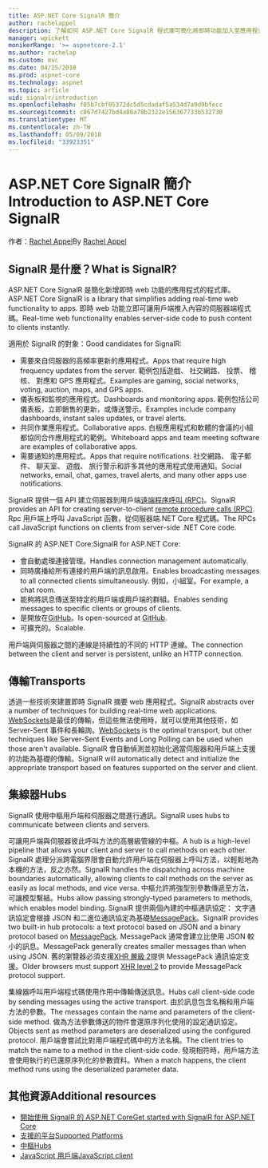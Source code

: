 ```yaml
---
title: ASP.NET Core SignalR 簡介
author: rachelappel
description: 了解如何 ASP.NET Core SignalR 程式庫可簡化將即時功能加入至應用程式。
manager: wpickett
monikerRange: '>= aspnetcore-2.1'
ms.author: rachelap
ms.custom: mvc
ms.date: 04/25/2018
ms.prod: aspnet-core
ms.technology: aspnet
ms.topic: article
uid: signalr/introduction
ms.openlocfilehash: f05b7cbf05372dc5d5cdadaf5a534d7a9d9bfecc
ms.sourcegitcommit: c867d7427bd4a88a78b2322e156367733b532730
ms.translationtype: MT
ms.contentlocale: zh-TW
ms.lasthandoff: 05/09/2018
ms.locfileid: "33923351"
---
```

# <a name="introduction-to-aspnet-core-signalr"></a><span data-ttu-id="e3bcc-103">ASP.NET Core SignalR 簡介</span><span class="sxs-lookup"><span data-stu-id="e3bcc-103">Introduction to ASP.NET Core SignalR</span></span>

<span data-ttu-id="e3bcc-104">作者：[Rachel Appel](https://twitter.com/rachelappel)</span><span class="sxs-lookup"><span data-stu-id="e3bcc-104">By [Rachel Appel](https://twitter.com/rachelappel)</span></span>

## <a name="what-is-signalr"></a><span data-ttu-id="e3bcc-105">SignalR 是什麼？</span><span class="sxs-lookup"><span data-stu-id="e3bcc-105">What is SignalR?</span></span>

<span data-ttu-id="e3bcc-106">ASP.NET Core SignalR 是簡化新增即時 web 功能的應用程式的程式庫。</span><span class="sxs-lookup"><span data-stu-id="e3bcc-106">ASP.NET Core SignalR is a library that simplifies adding real-time web functionality to apps.</span></span> <span data-ttu-id="e3bcc-107">即時 web 功能立即可讓用戶端推入內容的伺服器端程式碼。</span><span class="sxs-lookup"><span data-stu-id="e3bcc-107">Real-time web functionality enables server-side code to push content to clients instantly.</span></span>

<span data-ttu-id="e3bcc-108">適用於 SignalR 的對象：</span><span class="sxs-lookup"><span data-stu-id="e3bcc-108">Good candidates for SignalR:</span></span>

* <span data-ttu-id="e3bcc-109">需要來自伺服器的高頻率更新的應用程式。</span><span class="sxs-lookup"><span data-stu-id="e3bcc-109">Apps that require high frequency updates from the server.</span></span> <span data-ttu-id="e3bcc-110">範例包括遊戲、 社交網路、 投票、 稽核、 對應和 GPS 應用程式。</span><span class="sxs-lookup"><span data-stu-id="e3bcc-110">Examples are gaming, social networks, voting, auction, maps, and GPS apps.</span></span>
* <span data-ttu-id="e3bcc-111">儀表板和監視的應用程式。</span><span class="sxs-lookup"><span data-stu-id="e3bcc-111">Dashboards and monitoring apps.</span></span> <span data-ttu-id="e3bcc-112">範例包括公司儀表板，立即銷售的更新，或傳送警示。</span><span class="sxs-lookup"><span data-stu-id="e3bcc-112">Examples include company dashboards, instant sales updates, or travel alerts.</span></span>
* <span data-ttu-id="e3bcc-113">共同作業應用程式。</span><span class="sxs-lookup"><span data-stu-id="e3bcc-113">Collaborative apps.</span></span> <span data-ttu-id="e3bcc-114">白板應用程式和軟體的會議的小組都協同合作應用程式的範例。</span><span class="sxs-lookup"><span data-stu-id="e3bcc-114">Whiteboard apps and team meeting software are examples of collaborative apps.</span></span>
* <span data-ttu-id="e3bcc-115">需要通知的應用程式。</span><span class="sxs-lookup"><span data-stu-id="e3bcc-115">Apps that require notifications.</span></span> <span data-ttu-id="e3bcc-116">社交網路、 電子郵件、 聊天室、 遊戲、 旅行警示和許多其他的應用程式使用通知。</span><span class="sxs-lookup"><span data-stu-id="e3bcc-116">Social networks, email, chat, games, travel alerts, and many other apps use notifications.</span></span>

<span data-ttu-id="e3bcc-117">SignalR 提供一個 API 建立伺服器到用戶端[遠端程序呼叫 (RPC)](https://wikipedia.org/wiki/Remote_procedure_call)。</span><span class="sxs-lookup"><span data-stu-id="e3bcc-117">SignalR provides an API for creating server-to-client [remote procedure calls (RPC)](https://wikipedia.org/wiki/Remote_procedure_call).</span></span> <span data-ttu-id="e3bcc-118">Rpc 用戶端上呼叫 JavaScript 函數，從伺服器端.NET Core 程式碼。</span><span class="sxs-lookup"><span data-stu-id="e3bcc-118">The RPCs call JavaScript functions on clients from server-side .NET Core code.</span></span>

<span data-ttu-id="e3bcc-119">SignalR 的 ASP.NET Core:</span><span class="sxs-lookup"><span data-stu-id="e3bcc-119">SignalR for ASP.NET Core:</span></span>

* <span data-ttu-id="e3bcc-120">會自動處理連接管理。</span><span class="sxs-lookup"><span data-stu-id="e3bcc-120">Handles connection management automatically.</span></span>
* <span data-ttu-id="e3bcc-121">同時廣播給所有連接的用戶端的訊息啟用。</span><span class="sxs-lookup"><span data-stu-id="e3bcc-121">Enables broadcasting messages to all connected clients simultaneously.</span></span> <span data-ttu-id="e3bcc-122">例如，小組室。</span><span class="sxs-lookup"><span data-stu-id="e3bcc-122">For example, a chat room.</span></span>
* <span data-ttu-id="e3bcc-123">能夠將訊息傳送至特定的用戶端或用戶端的群組。</span><span class="sxs-lookup"><span data-stu-id="e3bcc-123">Enables sending messages to specific clients or groups of clients.</span></span>
* <span data-ttu-id="e3bcc-124">是開放在[GitHub](https://github.com/aspnet/signalr)。</span><span class="sxs-lookup"><span data-stu-id="e3bcc-124">Is open-sourced at [GitHub](https://github.com/aspnet/signalr).</span></span>
* <span data-ttu-id="e3bcc-125">可擴充的。</span><span class="sxs-lookup"><span data-stu-id="e3bcc-125">Scalable.</span></span>

<span data-ttu-id="e3bcc-126">用戶端與伺服器之間的連線是持續性的不同的 HTTP 連線。</span><span class="sxs-lookup"><span data-stu-id="e3bcc-126">The connection between the client and server is persistent, unlike an HTTP connection.</span></span>

## <a name="transports"></a><span data-ttu-id="e3bcc-127">傳輸</span><span class="sxs-lookup"><span data-stu-id="e3bcc-127">Transports</span></span>

<span data-ttu-id="e3bcc-128">透過一些技術來建置即時 SignalR 摘要 web 應用程式。</span><span class="sxs-lookup"><span data-stu-id="e3bcc-128">SignalR abstracts over a number of techniques for building real-time web applications.</span></span> <span data-ttu-id="e3bcc-129">[WebSockets](https://tools.ietf.org/html/rfc7118)是最佳的傳輸，但這些無法使用時，就可以使用其他技術，如 Server-Sent 事件和長輪詢。</span><span class="sxs-lookup"><span data-stu-id="e3bcc-129">[WebSockets](https://tools.ietf.org/html/rfc7118) is the optimal transport, but other techniques like Server-Sent Events and Long Polling can be used when those aren't available.</span></span> <span data-ttu-id="e3bcc-130">SignalR 會自動偵測並初始化適當伺服器和用戶端上支援的功能為基礎的傳輸。</span><span class="sxs-lookup"><span data-stu-id="e3bcc-130">SignalR will automatically detect and initialize the appropriate transport based on features supported on the server and client.</span></span>

## <a name="hubs"></a><span data-ttu-id="e3bcc-131">集線器</span><span class="sxs-lookup"><span data-stu-id="e3bcc-131">Hubs</span></span>

<span data-ttu-id="e3bcc-132">SignalR 使用中樞用戶端和伺服器之間進行通訊。</span><span class="sxs-lookup"><span data-stu-id="e3bcc-132">SignalR uses hubs to communicate between clients and servers.</span></span>

<span data-ttu-id="e3bcc-133">可讓用戶端與伺服器彼此呼叫方法的高層級管線的中樞。</span><span class="sxs-lookup"><span data-stu-id="e3bcc-133">A hub is a high-level pipeline that allows your client and server to call methods on each other.</span></span> <span data-ttu-id="e3bcc-134">SignalR 處理分派跨電腦界限會自動允許用戶端在伺服器上呼叫方法，以輕鬆地為本機的方法，反之亦然。</span><span class="sxs-lookup"><span data-stu-id="e3bcc-134">SignalR handles the dispatching across machine boundaries automatically, allowing clients to call methods on the server as easily as local methods, and vice versa.</span></span> <span data-ttu-id="e3bcc-135">中樞允許將強型別參數傳遞至方法，可讓模型繫結。</span><span class="sxs-lookup"><span data-stu-id="e3bcc-135">Hubs allow passing strongly-typed parameters to methods, which enables model binding.</span></span> <span data-ttu-id="e3bcc-136">SignalR 提供兩個內建的中樞通訊協定： 文字通訊協定會根據 JSON 和二進位通訊協定為基礎[MessagePack](https://msgpack.org/)。</span><span class="sxs-lookup"><span data-stu-id="e3bcc-136">SignalR provides two built-in hub protocols: a text protocol based on JSON and a binary protocol based on [MessagePack](https://msgpack.org/).</span></span>  <span data-ttu-id="e3bcc-137">MessagePack 通常會建立比使用 JSON 較小的訊息。</span><span class="sxs-lookup"><span data-stu-id="e3bcc-137">MessagePack generally creates smaller messages than when using JSON.</span></span> <span data-ttu-id="e3bcc-138">舊的瀏覽器必須支援[XHR 層級 2](https://caniuse.com/#feat=xhr2)提供 MessagePack 通訊協定支援。</span><span class="sxs-lookup"><span data-stu-id="e3bcc-138">Older browsers must support [XHR level 2](https://caniuse.com/#feat=xhr2) to provide MessagePack protocol support.</span></span>

<span data-ttu-id="e3bcc-139">集線器呼叫用戶端程式碼使用作用中傳輸傳送訊息。</span><span class="sxs-lookup"><span data-stu-id="e3bcc-139">Hubs call client-side code by sending messages using the active transport.</span></span> <span data-ttu-id="e3bcc-140">由於訊息包含名稱和用戶端方法的參數。</span><span class="sxs-lookup"><span data-stu-id="e3bcc-140">The messages contain the name and parameters of the client-side method.</span></span> <span data-ttu-id="e3bcc-141">做為方法參數傳送的物件會還原序列化使用的設定通訊協定。</span><span class="sxs-lookup"><span data-stu-id="e3bcc-141">Objects sent as method parameters are deserialized using the configured protocol.</span></span> <span data-ttu-id="e3bcc-142">用戶端會嘗試比對用戶端程式碼中的方法名稱。</span><span class="sxs-lookup"><span data-stu-id="e3bcc-142">The client tries to match the name to a method in the client-side code.</span></span> <span data-ttu-id="e3bcc-143">發現相符時，用戶端方法會使用執行的已還原序列化的參數資料。</span><span class="sxs-lookup"><span data-stu-id="e3bcc-143">When a match happens, the client method runs using the deserialized parameter data.</span></span>

## <a name="additional-resources"></a><span data-ttu-id="e3bcc-144">其他資源</span><span class="sxs-lookup"><span data-stu-id="e3bcc-144">Additional resources</span></span>

* [<span data-ttu-id="e3bcc-145">開始使用 SignalR 的 ASP.NET Core</span><span class="sxs-lookup"><span data-stu-id="e3bcc-145">Get started with SignalR for ASP.NET Core</span></span>](xref:signalr/get-started)
* [<span data-ttu-id="e3bcc-146">支援的平台</span><span class="sxs-lookup"><span data-stu-id="e3bcc-146">Supported Platforms</span></span>](xref:signalr/supported-platforms)
* [<span data-ttu-id="e3bcc-147">中樞</span><span class="sxs-lookup"><span data-stu-id="e3bcc-147">Hubs</span></span>](xref:signalr/hubs)
* [<span data-ttu-id="e3bcc-148">JavaScript 用戶端</span><span class="sxs-lookup"><span data-stu-id="e3bcc-148">JavaScript client</span></span>](xref:signalr/javascript-client)
